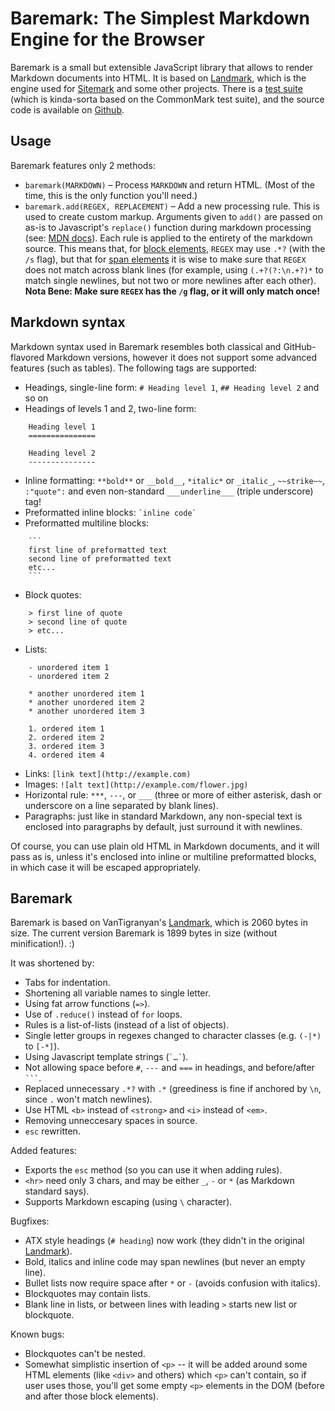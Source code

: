 Baremark: The Simplest Markdown Engine for the Browser
======================================================
Baremark is a small but extensible JavaScript library that allows to render
Markdown documents into HTML. It is based on [Landmark], which is the engine
used for [Sitemark] and some other projects. There is a [test suite] (which is
kinda-sorta based on the CommonMark test suite), and the source code is
available on [Github].

Usage
-----
Baremark features only 2 methods:

- `baremark(MARKDOWN)` – Process `MARKDOWN` and return HTML. (Most of the time,
  this is the only function you'll need.)
- `baremark.add(REGEX, REPLACEMENT)` – Add a new processing rule. This is used
  to create custom markup. Arguments given to `add()` are passed on as-is to
  Javascript's `replace()` function during markdown processing (see: [MDN
  docs]). Each rule is applied to the entirety of the markdown source. This
  means that, for [block elements], `REGEX` may use `.*?` (with the `/s` flag),
  but that for [span elements] it is wise to make sure that `REGEX` does not
  match across blank lines (for example, using `(.+?(?:\n.+?)*` to match single
  newlines, but not two or more newlines after each other). **Nota Bene: Make
  sure `REGEX` has the `/g` flag, or it will only match once!**

Markdown syntax
---------------
Markdown syntax used in Baremark resembles both classical and GitHub-flavored
Markdown versions, however it does not support some advanced features (such as
tables). The following tags are supported:

- Headings, single-line form: `# Heading level 1`, `## Heading level 2` and so
  on
- Headings of levels 1 and 2, two-line form:
```
    Heading level 1
    ===============

    Heading level 2
    ---------------
```
- Inline formatting: `**bold**` or `__bold__`, `*italic*` or `_italic_`,
  `~~strike~~`, `:"quote":` and even non-standard `___underline___` (triple
  underscore) tag!
- Preformatted inline blocks: `` `inline code` ``
- Preformatted multiline blocks:
```
    ```
    first line of preformatted text
    second line of preformatted text
    etc...
    ```
```
- Block quotes:
```
    > first line of quote
    > second line of quote
    > etc...
```
- Lists:
```
    - unordered item 1
    - unordered item 2

    * another unordered item 1
    * another unordered item 2
    * another unordered item 3

    1. ordered item 1
    2. ordered item 2
    3. ordered item 3
    4. ordered item 4
```
- Links: `[link text](http://example.com)`
- Images: `![alt text](http://example.com/flower.jpg)`
- Horizontal rule: `***`, `---`, or `___` (three or more of either asterisk,
  dash or underscore on a line separated by blank lines).
- Paragraphs: just like in standard Markdown, any non-special text is enclosed
  into paragraphs by default, just surround it with newlines.

Of course, you can use plain old HTML in Markdown documents, and it will pass
as is, unless it's enclosed into inline or multiline preformatted blocks, in
which case it will be escaped appropriately.


Baremark
--------

Baremark is based on VanTigranyan's [Landmark], which is 2060 bytes in size.
The current version Baremark is 1899 bytes in size (without minification!). :)

It was shortened by:

* Tabs for indentation.
* Shortening all variable names to single letter.
* Using fat arrow functions (`=>`).
* Use of `.reduce()` instead of `for` loops.
* Rules is a list-of-lists (instead of a list of objects).
* Single letter groups in regexes changed to character classes (e.g. `(-|*)` to
  `[-*]`).
* Using Javascript template strings (`` `…` ``).
* Not allowing space before `#`, `---` and `===` in headings, and before/after
  `` ``` ``.
* Replaced unnecessary `.*?` with `.*` (greediness is fine if anchored by `\n`,
  since `.` won't match newlines).
* Use HTML `<b>` instead of `<strong>` and `<i>` instead of `<em>`.
* Removing unneccesary spaces in source.
* `esc` rewritten.

Added features:

* Exports the `esc` method (so you can use it when adding rules).
* `<hr>` need only 3 chars, and may be either `_`, `-` or `*` (as Markdown standard says).
* Supports Markdown escaping (using `` \ `` character).

Bugfixes:

* ATX style headings (`# heading`) now work (they didn't in the original
  [Landmark]).
* Bold, italics and inline code may span newlines (but never an empty line).
* Bullet lists now require space after `*` or `-` (avoids confusion with
  italics).
* Blockquotes may contain lists.
* Blank line in lists, or between lines with leading `>` starts new list or
  blockquote.

Known bugs:

* Blockquotes can't be nested.
* Somewhat simplistic insertion of `<p>` -- it will be added around some HTML
  elements (like `<div>` and others) which `<p>` can't contain, so if user uses
  those, you'll get some empty `<p>` elements in the DOM (before and after
  those block elements).


[Landmark]: https://gist.github.com/VanTigranyan/651b7c77cfc149cb858a044c2108acbb
[Sitemark]: http://plugnburn.github.io/sitemark/
[MDN docs]: https://developer.mozilla.org/en-US/docs/Web/JavaScript/Reference/Global_Objects/String/replace
[block elements]: https://daringfireball.net/projects/markdown/syntax#block
[span elements]: https://daringfireball.net/projects/markdown/syntax#span
[test suite]: https://zrajm.github.io/baremark/
[Github]: https://github.com/zrajm/baremark/

<!--[eof]-->
